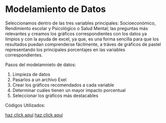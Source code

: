 # Modelamiento de Datos
Seleccionamos dentro de las tres variables principales: Socioeconómico, Rendimiento escolar y Psicológico o Salud Mental; las preguntas más relevantes y creamos los gráficos correspondientes con los datos ya limpios y con la ayuda de excel, ya que, es una forma sencilla para que los resultados puedan comprenderse fácilmente, a tráves de gráficos de pastel representando los principales porcentajes en las variables correspondientes.

Pasos del modelamnieto de datos:
1. Limpieza de datos 
2. Pasarlos a un archivo Exel
3. Crear los gráficos recomendados a cada variable 
4. Determinar cuáles tienen un mayor impacto porcentual
5. Seleccionar los gráficos más destacables

Códigos Utilizados:

[haz click aquí](code/MapeodeDatos_DeserciónEscolar.ipynb)
[haz click aquí](code/MapeodeDatos_DeserciónEscolar.ipynb)

